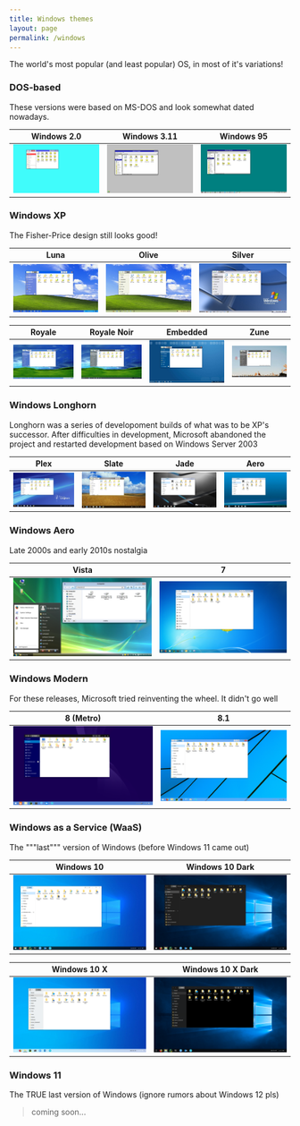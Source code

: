 ```yaml
---
title: Windows themes
layout: page
permalink: /windows
---
```


The world's most popular (and least popular) OS, in most of it's variations!

### DOS-based
These versions were based on MS-DOS and look somewhat dated nowadays.

| Windows 2.0 | Windows 3.11 | Windows 95 |
| --- | --- | --- |
| ![windows-2](resources/screenshots/windows-2/windows-1.5_1.png) | ![windows-3.11](resources/screenshots/windows-3.11/janus_1.png) | ![windows-95](resources/screenshots/windows-95/chicago_1.png) |

### Windows XP
The Fisher-Price design still looks good!

| Luna | Olive | Silver |
| --- | --- | --- |
| ![windows-xp-luna](resources/screenshots/windows-xp-luna/luna_1.png) | ![windows-xp-olive](resources/screenshots/windows-xp-homestead/olive_1.png) | ![windows-xp-silver](resources/screenshots/windows-xp-metallic/silver_1.png) |

| Royale | Royale Noir | Embedded | Zune |
| --- | --- | --- | --- |
| ![windows-xp-royale](resources/screenshots/windows-xp-royale/symphony_1.png) | ![windows-xp-royale](resources/screenshots/windows-xp-royale-dark/noir_1.png) | ![windows-xp-embedded](resources/screenshots/windows-xp-embedded/mantis_1.png) | ![windows-xp-zune](resources/screenshots/windows-xp-zune/argo_1.png) |

### Windows Longhorn
Longhorn was a series of developoment builds of what was to be XP's successor. After difficulties in development, Microsoft abandoned the project and restarted development based on Windows Server 2003

| Plex | Slate | Jade | Aero |
| --- | --- | --- | --- |
| ![windows-longhorn-plex](resources/screenshots/windows-longhorn-plex/plex_1.png) | ![windows-longhorn-slate](resources/screenshots/windows-longhorn-slate/slate_1.png) | ![windows-longhorn-jade](resources/screenshots/windows-longhorn-jade/jade_1.png) | ![windows-longhorn-aero](resources/screenshots/windows-longhorn-aero/aero_1.png) |

### Windows Aero
Late 2000s and early 2010s nostalgia

| Vista | 7 |
| --- | --- |
| ![windows-vista](resources/screenshots/windows-vista/longhorn_1.png) | ![windows-7](resources/screenshots/windows-7/blackcomb_1.png) |

### Windows Modern
For these releases, Microsoft tried reinventing the wheel. It didn't go well

| 8 (Metro) | 8.1 |
| --- | --- |
| ![windows-8](resources/screenshots/windows-8-metro/midori_1.png) | ![windows-8.1](resources/screenshots/windows-8.1/blue_1.png) |

### Windows as a Service (WaaS)
The """last""" version of Windows (before Windows 11 came out)

| Windows 10 | Windows 10 Dark |
| --- | --- |
| ![windows-10](resources/screenshots/windows-10/threshold_1.png) | ![windows-10-dark](resources/screenshots/windows-10/threshold-dark_1.png) |

| Windows 10 X | Windows 10 X Dark |
| --- | --- |
| ![windows-10-fluent](resources/screenshots/windows-10-fluent/redstone_1.png) | ![windows-10-fluent-dark](resources/screenshots/windows-10-fluent/redstone-dark_1.png) |

### Windows 11
The TRUE last version of Windows (ignore rumors about Windows 12 pls)

> coming soon...
